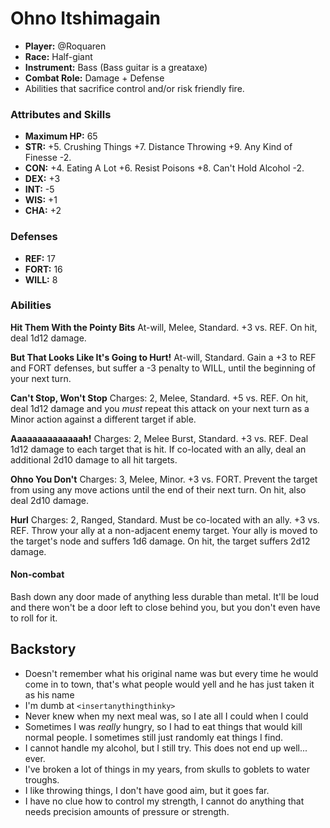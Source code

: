 # Ohno Itshimagain

 * **Player:** @Roquaren
 * **Race:** Half-giant
 * **Instrument:** Bass (Bass guitar is a greataxe)
 * **Combat Role:** Damage + Defense
 * Abilities that sacrifice control and/or risk friendly fire.

### Attributes and Skills

 * **Maximum HP:** 65
 * **STR:** +5. Crushing Things +7. Distance Throwing +9. Any Kind of Finesse -2.
 * **CON:** +4. Eating A Lot +6. Resist Poisons +8. Can't Hold Alcohol -2.
 * **DEX:** +3
 * **INT:** -5
 * **WIS:** +1
 * **CHA:** +2

### Defenses

 * **REF:** 17
 * **FORT:** 16
 * **WILL:** 8

### Abilities

**Hit Them With the Pointy Bits** At-will, Melee, Standard. +3 vs. REF. On hit, deal 1d12 damage.

**But That Looks Like It's Going to Hurt!** At-will, Standard. Gain a +3 to REF and FORT defenses, but suffer a -3 penalty to WILL, until the beginning of your next turn.

**Can't Stop, Won't Stop** Charges: 2, Melee, Standard. +5 vs. REF. On hit, deal 1d12 damage and you *must* repeat this attack on your next turn as a Minor action against a different target if able.

**Aaaaaaaaaaaaaah!** Charges: 2, Melee Burst, Standard. +3 vs. REF. Deal 1d12 damage to each target that is hit. If co-located with an ally, deal an additional 2d10 damage to all hit targets.

**Ohno You Don't** Charges: 3, Melee, Minor. +3 vs. FORT. Prevent the target from using any move actions until the end of their next turn. On hit, also deal 2d10 damage.

**Hurl** Charges: 2, Ranged, Standard. Must be co-located with an ally. +3 vs. REF. Throw your ally at a non-adjacent enemy target. Your ally is moved to the target's node and suffers 1d6 damage. On hit, the target suffers 2d12 damage.

#### Non-combat

Bash down any door made of anything less durable than metal. It'll be loud and there won't be a door left to close behind you, but you don't even have to roll for it.

## Backstory

* Doesn't remember what his original name was but every time he would come in to town, that's what people would yell and he has just taken it as his name
* I'm dumb at `<insertanythingthinky>`
* Never knew when my next meal was, so I ate all I could when I could
* Sometimes I was _really_ hungry, so I had to eat things that would kill normal people. I sometimes still just randomly eat things I find.
* I cannot handle my alcohol, but I still try. This does not end up well... ever.
* I've broken a lot of things in my years, from skulls to goblets to water troughs.
* I like throwing things, I don't have good aim, but it goes far.
* I have no clue how to control my strength, I cannot do anything that needs precision amounts of pressure or strength.
